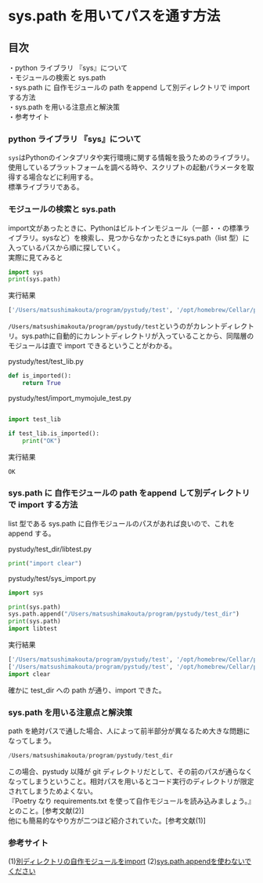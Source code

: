 # sys.path を用いてパスを通す方法

## 目次

・python ライブラリ 『sys』について  
・モジュールの検索と sys.path  
・sys.path に 自作モジュールの path をappend して別ディレクトリで import する方法  
・sys.path を用いる注意点と解決策  
・参考サイト  

### python ライブラリ 『sys』について

`sys`はPythonのインタプリタや実行環境に関する情報を扱うためのライブラリ。  
使用しているプラットフォームを調べる時や、スクリプトの起動パラメータを取得する場合などに利用する。  
標準ライブラリである。

### モジュールの検索と sys.path

import文があったときに、Pythonはビルトインモジュール（一部・・の標準ライブラリ。sysなど）を検索し、見つからなかったときにsys.path（list 型）に入っているパスから順に探していく。  
実際に見てみると

```python
import sys
print(sys.path)
```

実行結果

```python
['/Users/matsushimakouta/program/pystudy/test', '/opt/homebrew/Cellar/python@3.11/3.11.4/Frameworks/Python.framework/Versions/3.11/lib/python311.zip', '/opt/homebrew/Cellar/python@3.11/3.11.4/Frameworks/Python.framework/Versions/3.11/lib/python3.11', '/opt/homebrew/Cellar/python@3.11/3.11.4/Frameworks/Python.framework/Versions/3.11/lib/python3.11/lib-dynload', '/Users/matsushimakouta/Library/Python/3.11/lib/python/site-packages', '/opt/homebrew/lib/python3.11/site-packages', '/opt/homebrew/Cellar/pybind11/2.10.4/libexec/lib/python3.11/site-packages']
```

`/Users/matsushimakouta/program/pystudy/test`というのがカレントディレクトリ。sys.pathに自動的にカレントディレクトリが入っていることから、同階層のモジュールは直で import できるということがわかる。

pystudy/test/test_lib.py

```python
def is_imported():
    return True
```

pystudy/test/import_mymojule_test.py

```python

import test_lib

if test_lib.is_imported():
    print("OK")
```

実行結果

```python
OK
```

### sys.path に 自作モジュールの path をappend して別ディレクトリで import する方法

list 型である sys.path に自作モジュールのパスがあれば良いので、これを append する。

pystudy/test_dir/libtest.py

```python
print("import clear")
```

pystudy/test/sys_import.py

```python
import sys

print(sys.path)
sys.path.append("/Users/matsushimakouta/program/pystudy/test_dir")
print(sys.path)
import libtest
```

実行結果

```python
['/Users/matsushimakouta/program/pystudy/test', '/opt/homebrew/Cellar/python@3.11/3.11.4/Frameworks/Python.framework/Versions/3.11/lib/python311.zip', '/opt/homebrew/Cellar/python@3.11/3.11.4/Frameworks/Python.framework/Versions/3.11/lib/python3.11', '/opt/homebrew/Cellar/python@3.11/3.11.4/Frameworks/Python.framework/Versions/3.11/lib/python3.11/lib-dynload', '/Users/matsushimakouta/Library/Python/3.11/lib/python/site-packages', '/opt/homebrew/lib/python3.11/site-packages', '/opt/homebrew/Cellar/pybind11/2.10.4/libexec/lib/python3.11/site-packages']
['/Users/matsushimakouta/program/pystudy/test', '/opt/homebrew/Cellar/python@3.11/3.11.4/Frameworks/Python.framework/Versions/3.11/lib/python311.zip', '/opt/homebrew/Cellar/python@3.11/3.11.4/Frameworks/Python.framework/Versions/3.11/lib/python3.11', '/opt/homebrew/Cellar/python@3.11/3.11.4/Frameworks/Python.framework/Versions/3.11/lib/python3.11/lib-dynload', '/Users/matsushimakouta/Library/Python/3.11/lib/python/site-packages', '/opt/homebrew/lib/python3.11/site-packages', '/opt/homebrew/Cellar/pybind11/2.10.4/libexec/lib/python3.11/site-packages', '/Users/matsushimakouta/program/pystudy/test_dir']
import clear
```

確かに test_dir への path が通り、import できた。

### sys.path を用いる注意点と解決策

path を絶対パスで通した場合、人によって前半部分が異なるため大きな問題になってしまう。

```python
/Users/matsushimakouta/program/pystudy/test_dir
```

この場合、pystudy 以降が git ディレクトリだとして、その前のパスが通らなくなってしまうということ。相対パスを用いるとコード実行のディレクトリが限定されてしまうためよくない。  
『Poetry なり requirements.txt を使って自作モジュールを読み込みましょう。』とのこと。[参考文献(2)]  
他にも簡易的なやり方が二つほど紹介されていた。[参考文献(1)]

### 参考サイト

(1)[別ディレクトリの自作モジュールをimport](https://fuji-pocketbook.net/another-dir-module/)
(2)[sys.path.appendを使わないでください](https://qiita.com/siida36/items/b171922546e65b868679)
